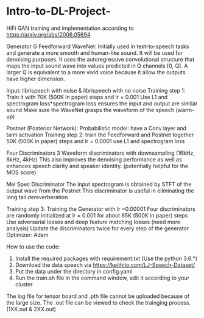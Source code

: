 # Intro-to-DL-Project-
HiFi GAN training and implementation according to
https://arxiv.org/abs/2006.05694

Generator G
Feedforward WaveNet:
Initially used in text-to-speech tasks and generate a more smooth and human-like sound. It will be used for denoising purposes.
It uses the autoregressive convolutional structure that maps the input sound wave into values predicted in Q channels [0, Q]. A larger Q is equivalent to a more vivid voice because it allow the outputs have higher dimension.

Input: librispeech with noise & librispeech with no noise
Training step 1: 
Train it with 70K (500K in paper) steps and lr = 0.001
Use L1 and spectrogram loss*spectrogram loss ensures the input and output are similar sound
Make sure the WaveNet grasps the waveform of the speech (warm-up)

Postnet (Posterior Network):
Probabilistic model: have a Conv layer and tanh activation
Training step 2: 
train the Feedforward and Postnet together
50K (500K in paper) steps and lr = 0.0001
use L1 and spectrogram loss 

Four Discriminators
3 Waveform discriminators with downsampling (16kHz, 8kHz, 4kHz)
This also improves the denoising performance as well as enhances speech clarity and speaker identity. (potentially helpful for the MOS score)

Mel Spec Discriminator
The input spectrogram is obtained by STFT of the output wave from the Postnet
This discriminator is useful in eliminating the long tail dereverberation

Training step 3: 
Training the Generator with lr =0.00001
Four discriminators are randomly initialized at lr = 0.001 for about 85K (500K in paper) steps
Use adversarial losses and deep feature matching losses (need more analysis)
Update the discriminators twice for every step of the generator
Optimizer: Adam

How to use the code:
1. Install the required packages with requirement.txt (Use the python 3.6.*)
2. Download the data speech via https://keithito.com/LJ-Speech-Dataset/
3. Put the data under the directory in config.yaml
4. Run the train.sh file in the command window, edit it according to your cluster

The log file for tensor board and .pth file cannot be uploaded because of the large size.
The .out file can be viewed to check the trainging process. (1XX.out & 2XX.out)
